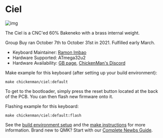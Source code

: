 # Ciel

![img](https://i.imgur.com/8JlLbefl.png)

The Ciel is a CNC'ed 60% Bakeneko with a brass internal weight.

Group Buy ran October 7th to October 31st in 2021. Fulfilled early March.

* Keyboard Maintainer: [Ramon Imbao](https://github.com/ramonimbao)
* Hardware Supported: ATmega32u2
* Hardware Availability: [GB page](https://geekhack.org/index.php?topic=114845.0), [ChickenMan's Discord](https://discord.gg/6MeZAxp2RP)

Make example for this keyboard (after setting up your build environment):

    make chickenman/ciel:default
    
To get to the bootloader, simply press the reset button located at the back of the PCB. You can then flash new firmware onto it.

Flashing example for this keyboard:

    make chickenman/ciel:default:flash

See the [build environment setup](https://docs.qmk.fm/#/getting_started_build_tools) and the [make instructions](https://docs.qmk.fm/#/getting_started_make_guide) for more information. Brand new to QMK? Start with our [Complete Newbs Guide](https://docs.qmk.fm/#/newbs).
